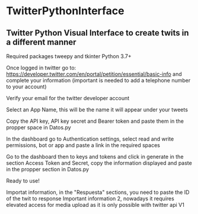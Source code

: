 # TwitterPythonInterface
## Twitter Python Visual Interface to create twits in a different manner
Required packages tweepy and tkinter
Python 3.7+

Once logged in twitter go to: https://developer.twitter.com/en/portal/petition/essential/basic-info and complete your information (important is needed to add a telephone number to your account)

Verify your email for the twitter developer account

Select an App Name, this will be the name it will appear under your tweets

Copy the API key, API key secret and Bearer token and paste them in the propper space in Datos.py

In the dashboard go to Authentication settings, select read and write permissions, bot or app and paste a link in the required spaces

Go to the dashboard then to keys and tokens and click in generate in the section Access Token and Secret, copy the information displayed and paste in the propper section in Datos.py

Ready to use!

Importat information, in the "Respuesta" sections, you need to paste the ID of the twit to response
Important information 2, nowadays it requires elevated access for media upload as it is only possible with twitter api V1
